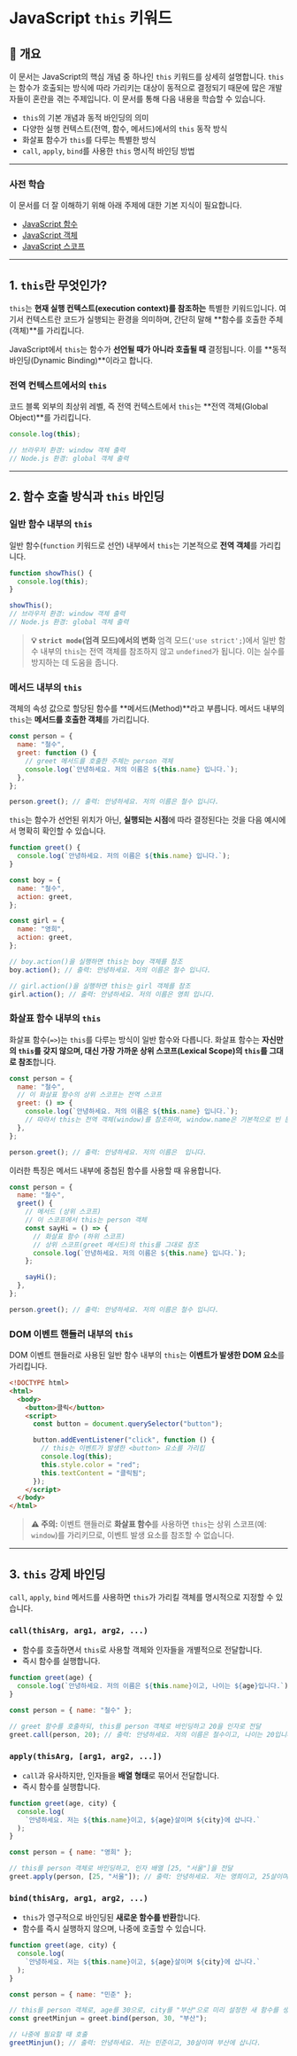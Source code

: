 # JavaScript `this` 키워드

## 📝 개요

이 문서는 JavaScript의 핵심 개념 중 하나인 `this` 키워드를 상세히 설명합니다. `this`는 함수가 호출되는 방식에 따라 가리키는 대상이 동적으로 결정되기 때문에 많은 개발자들이 혼란을 겪는 주제입니다. 이 문서를 통해 다음 내용을 학습할 수 있습니다.

- `this`의 기본 개념과 동적 바인딩의 의미
- 다양한 실행 컨텍스트(전역, 함수, 메서드)에서의 `this` 동작 방식
- 화살표 함수가 `this`를 다루는 특별한 방식
- `call`, `apply`, `bind`를 사용한 `this` 명시적 바인딩 방법

---

### 사전 학습

이 문서를 더 잘 이해하기 위해 아래 주제에 대한 기본 지식이 필요합니다.

- [JavaScript 함수](./javascript-functions.md)
- [JavaScript 객체](./javascript-objects.md)
- [JavaScript 스코프](./javascript-scope.md)

---

## 1. `this`란 무엇인가?

`this`는 **현재 실행 컨텍스트(execution context)를 참조하는** 특별한 키워드입니다. 여기서 컨텍스트란 코드가 실행되는 환경을 의미하며, 간단히 말해 **함수를 호출한 주체(객체)**를 가리킵니다.

JavaScript에서 `this`는 함수가 **선언될 때가 아니라 호출될 때** 결정됩니다. 이를 **동적 바인딩(Dynamic Binding)**이라고 합니다.

### 전역 컨텍스트에서의 `this`

코드 블록 외부의 최상위 레벨, 즉 전역 컨텍스트에서 `this`는 **전역 객체(Global Object)**를 가리킵니다.

```javascript
console.log(this);

// 브라우저 환경: window 객체 출력
// Node.js 환경: global 객체 출력
```

---

## 2. 함수 호출 방식과 `this` 바인딩

### 일반 함수 내부의 `this`

일반 함수(`function` 키워드로 선언) 내부에서 `this`는 기본적으로 **전역 객체**를 가리킵니다.

```javascript
function showThis() {
  console.log(this);
}

showThis();
// 브라우저 환경: window 객체 출력
// Node.js 환경: global 객체 출력
```

> **💡 `strict mode`(엄격 모드)에서의 변화**
> 엄격 모드(`'use strict';`)에서 일반 함수 내부의 `this`는 전역 객체를 참조하지 않고 `undefined`가 됩니다. 이는 실수를 방지하는 데 도움을 줍니다.

### 메서드 내부의 `this`

객체의 속성 값으로 할당된 함수를 **메서드(Method)**라고 부릅니다. 메서드 내부의 `this`는 **메서드를 호출한 객체**를 가리킵니다.

```javascript
const person = {
  name: "철수",
  greet: function () {
    // greet 메서드를 호출한 주체는 person 객체
    console.log(`안녕하세요. 저의 이름은 ${this.name} 입니다.`);
  },
};

person.greet(); // 출력: 안녕하세요. 저의 이름은 철수 입니다.
```

`this`는 함수가 선언된 위치가 아닌, **실행되는 시점**에 따라 결정된다는 것을 다음 예시에서 명확히 확인할 수 있습니다.

```javascript
function greet() {
  console.log(`안녕하세요. 저의 이름은 ${this.name} 입니다.`);
}

const boy = {
  name: "철수",
  action: greet,
};

const girl = {
  name: "영희",
  action: greet,
};

// boy.action()을 실행하면 this는 boy 객체를 참조
boy.action(); // 출력: 안녕하세요. 저의 이름은 철수 입니다.

// girl.action()을 실행하면 this는 girl 객체를 참조
girl.action(); // 출력: 안녕하세요. 저의 이름은 영희 입니다.
```

### 화살표 함수 내부의 `this`

화살표 함수(`=>`)는 `this`를 다루는 방식이 일반 함수와 다릅니다. 화살표 함수는 **자신만의 `this`를 갖지 않으며, 대신 가장 가까운 상위 스코프(Lexical Scope)의 `this`를 그대로 참조**합니다.

```javascript
const person = {
  name: "철수",
  // 이 화살표 함수의 상위 스코프는 전역 스코프
  greet: () => {
    console.log(`안녕하세요. 저의 이름은 ${this.name} 입니다.`);
    // 따라서 this는 전역 객체(window)를 참조하며, window.name은 기본적으로 빈 문자열
  },
};

person.greet(); // 출력: 안녕하세요. 저의 이름은  입니다.
```

이러한 특징은 메서드 내부에 중첩된 함수를 사용할 때 유용합니다.

```javascript
const person = {
  name: "철수",
  greet() {
    // 메서드 (상위 스코프)
    // 이 스코프에서 this는 person 객체
    const sayHi = () => {
      // 화살표 함수 (하위 스코프)
      // 상위 스코프(greet 메서드)의 this를 그대로 참조
      console.log(`안녕하세요. 저의 이름은 ${this.name} 입니다.`);
    };

    sayHi();
  },
};

person.greet(); // 출력: 안녕하세요. 저의 이름은 철수 입니다.
```

### DOM 이벤트 핸들러 내부의 `this`

DOM 이벤트 핸들러로 사용된 일반 함수 내부의 `this`는 **이벤트가 발생한 DOM 요소**를 가리킵니다.

```html
<!DOCTYPE html>
<html>
  <body>
    <button>클릭</button>
    <script>
      const button = document.querySelector("button");

      button.addEventListener("click", function () {
        // this는 이벤트가 발생한 <button> 요소를 가리킴
        console.log(this);
        this.style.color = "red";
        this.textContent = "클릭됨";
      });
    </script>
  </body>
</html>
```

> **⚠️ 주의:** 이벤트 핸들러로 **화살표 함수**를 사용하면 `this`는 상위 스코프(예: `window`)를 가리키므로, 이벤트 발생 요소를 참조할 수 없습니다.

---

## 3. `this` 강제 바인딩

`call`, `apply`, `bind` 메서드를 사용하면 `this`가 가리킬 객체를 명시적으로 지정할 수 있습니다.

### `call(thisArg, arg1, arg2, ...)`

- 함수를 호출하면서 `this`로 사용할 객체와 인자들을 개별적으로 전달합니다.
- 즉시 함수를 실행합니다.

```javascript
function greet(age) {
  console.log(`안녕하세요. 저의 이름은 ${this.name}이고, 나이는 ${age}입니다.`);
}

const person = { name: "철수" };

// greet 함수를 호출하되, this를 person 객체로 바인딩하고 20을 인자로 전달
greet.call(person, 20); // 출력: 안녕하세요. 저의 이름은 철수이고, 나이는 20입니다.
```

### `apply(thisArg, [arg1, arg2, ...])`

- `call`과 유사하지만, 인자들을 **배열 형태**로 묶어서 전달합니다.
- 즉시 함수를 실행합니다.

```javascript
function greet(age, city) {
  console.log(
    `안녕하세요. 저는 ${this.name}이고, ${age}살이며 ${city}에 삽니다.`
  );
}

const person = { name: "영희" };

// this를 person 객체로 바인딩하고, 인자 배열 [25, "서울"]을 전달
greet.apply(person, [25, "서울"]); // 출력: 안녕하세요. 저는 영희이고, 25살이며 서울에 삽니다.
```

### `bind(thisArg, arg1, arg2, ...)`

- `this`가 영구적으로 바인딩된 **새로운 함수를 반환**합니다.
- 함수를 즉시 실행하지 않으며, 나중에 호출할 수 있습니다.

```javascript
function greet(age, city) {
  console.log(
    `안녕하세요. 저는 ${this.name}이고, ${age}살이며 ${city}에 삽니다.`
  );
}

const person = { name: "민준" };

// this를 person 객체로, age를 30으로, city를 "부산"으로 미리 설정한 새 함수를 생성
const greetMinjun = greet.bind(person, 30, "부산");

// 나중에 필요할 때 호출
greetMinjun(); // 출력: 안녕하세요. 저는 민준이고, 30살이며 부산에 삽니다.
```
